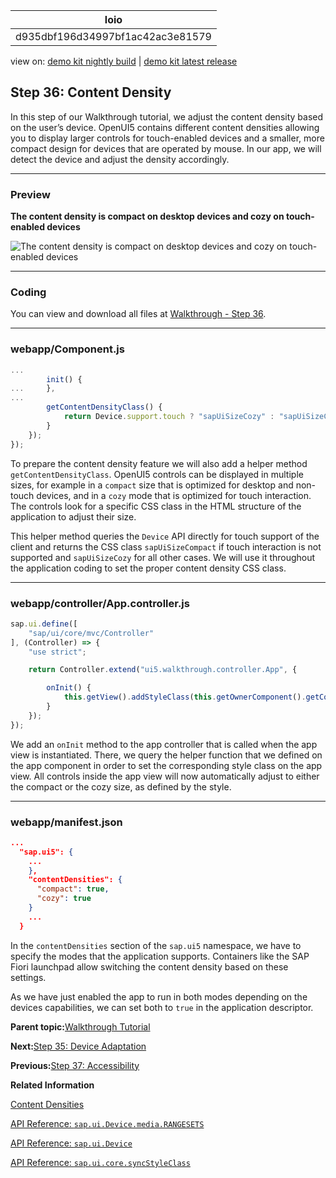 <!-- loiod935dbf196d34997bf1ac42ac3e81579 -->

| loio |
| -----|
| d935dbf196d34997bf1ac42ac3e81579 |

<div id="loio">

view on: [demo kit nightly build](https://sdk.openui5.org/nightly/#/topic/d935dbf196d34997bf1ac42ac3e81579) | [demo kit latest release](https://sdk.openui5.org/topic/d935dbf196d34997bf1ac42ac3e81579)</div>

## Step 36: Content Density

In this step of our Walkthrough tutorial, we adjust the content density based on the user’s device. OpenUI5 contains different content densities allowing you to display larger controls for touch-enabled devices and a smaller, more compact design for devices that are operated by mouse. In our app, we will detect the device and adjust the density accordingly.

***

### Preview

  
  
**The content density is compact on desktop devices and cozy on touch-enabled devices**

![](images/loio04b6669bbc8a4524be5a998ad78544ac_HiRes.png "The content density is compact on desktop devices and cozy on touch-enabled
					devices")

***

### Coding

You can view and download all files at [Walkthrough - Step 36](https://sdk.openui5.org/entity/sap.m.tutorial.walkthrough/sample/sap.m.tutorial.walkthrough.36).

***

### webapp/Component.js

```js
...
		init() {
...		},
...
		getContentDensityClass() {
			return Device.support.touch ? "sapUiSizeCozy" : "sapUiSizeCompact";
		}
	});
});
```

To prepare the content density feature we will also add a helper method `getContentDensityClass`. OpenUI5 controls can be displayed in multiple sizes, for example in a `compact` size that is optimized for desktop and non-touch devices, and in a `cozy` mode that is optimized for touch interaction. The controls look for a specific CSS class in the HTML structure of the application to adjust their size.

This helper method queries the `Device` API directly for touch support of the client and returns the CSS class `sapUiSizeCompact` if touch interaction is not supported and `sapUiSizeCozy` for all other cases. We will use it throughout the application coding to set the proper content density CSS class.

***

### webapp/controller/App.controller.js

```js
sap.ui.define([
	"sap/ui/core/mvc/Controller"
], (Controller) => {
	"use strict";

	return Controller.extend("ui5.walkthrough.controller.App", {

		onInit() {
			this.getView().addStyleClass(this.getOwnerComponent().getContentDensityClass());
		}
	});
});
```

We add an `onInit` method to the app controller that is called when the app view is instantiated. There, we query the helper function that we defined on the app component in order to set the corresponding style class on the app view. All controls inside the app view will now automatically adjust to either the compact or the cozy size, as defined by the style.

***

### webapp/manifest.json

```json
...
  "sap.ui5": {
    ...  
    },
    "contentDensities": {
      "compact": true,
      "cozy": true
    }
    ...
  }
```

In the `contentDensities` section of the `sap.ui5` namespace, we have to specify the modes that the application supports. Containers like the SAP Fiori launchpad allow switching the content density based on these settings.

As we have just enabled the app to run in both modes depending on the devices capabilities, we can set both to `true` in the application descriptor.

**Parent topic:**[Walkthrough Tutorial](Walkthrough_Tutorial_3da5f4b.md "In this tutorial we will introduce you to all major development paradigms of OpenUI5.")

**Next:**[Step 35: Device Adaptation](Step_35_Device_Adaptation_d63a15e.md "We now configure the visibility and properties of controls based on the device that we run the application on. By making use of the sap.ui.Device API and defining a device model we will make the app look great on many devices.")

**Previous:**[Step 37: Accessibility](Step_37_Accessibility_ff7cab1.md "In this step we're going to improve the accessibility of our app.")

**Related Information**  


[Content Densities](Content_Densities_e54f729.md "The devices used to run apps that are developed with OpenUI5 run on various different operating systems and have very different screen sizes. OpenUI5 contains different content densities for certain controls that allow your app to adapt to the device in question, allowing you to display larger controls for touch-enabled devices and a smaller, more compact design for devices that are operated by mouse.")

[API Reference: `sap.ui.Device.media.RANGESETS`](https://sdk.openui5.org/api/sap.ui.Device.media.RANGESETS)

[API Reference: `sap.ui.Device`](https://sdk.openui5.org/api/sap.ui.Device)

[API Reference: `sap.ui.core.syncStyleClass`](https://sdk.openui5.org/api/module:sap/ui/core/syncStyleClass)

